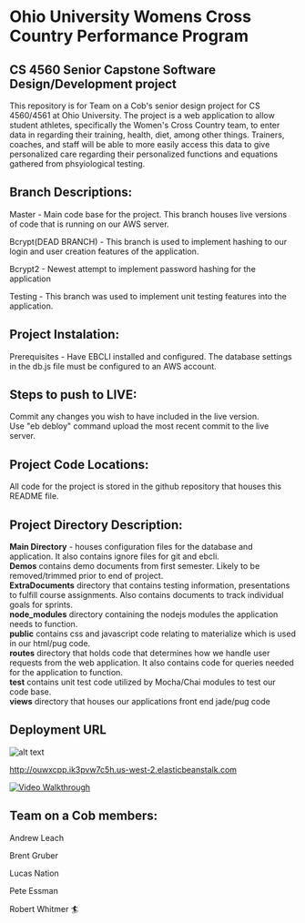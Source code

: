 # Ohio University Womens Cross Country Performance Program

## CS 4560 Senior Capstone Software Design/Development project

This repository is for Team on a Cob's senior design project for CS 4560/4561 at Ohio University. The project is a web application to allow student athletes, specifically the Women's Cross Country team, to enter data in regarding their training, health, diet, among other things. Trainers, coaches, and staff will be able to more easily access this data to give personalized care regarding their personalized functions and equations gathered from phsyiological testing.

## Branch Descriptions:
Master - Main code base for the project.  This branch houses live versions of code that is running on our AWS server.

Bcrypt(DEAD BRANCH) - This branch is used to implement hashing to our login and user creation features of the application.

Bcrypt2 - Newest attempt to implement password hashing for the application

Testing - This branch was used to implement unit testing features into the application.

## Project Instalation:
Prerequisites - Have EBCLI installed and configured.  The database settings in the db.js file must be configured to an AWS account.

## Steps to push to LIVE:
Commit any changes you wish to have included in the live version.  
Use "eb debloy" command upload the most recent commit to the live server.

## Project Code Locations:
All code for the project is stored in the github repository that houses this README file.

## Project Directory Description:  
__Main Directory__ - houses configuration files for the database and application.  It also contains ignore files for git and ebcli.  
__Demos__ contains demo documents from first semester. Likely to be removed/trimmed prior to end of project.  
__ExtraDocuments__ directory that contains testing information, presentations to fulfill course assignments.  Also contains documents to track individual goals for sprints.  
__node_modules__ directory containing the nodejs modules the application needs to function.  
__public__ contains css and javascript code relating to materialize which is used in our html/pug code.  
__routes__ directory that holds code that determines how we handle user requests from the web application. It also contains code for queries needed for the application to function.  
__test__ contains unit test code utilized by Mocha/Chai modules to test our code base.  
__views__ directory that houses our applications front end jade/pug code   

## Deployment URL

![alt text](http://i.imgur.com/frAKmKN.png "Deployment URL")

http://ouwxcpp.ik3pvw7c5h.us-west-2.elasticbeanstalk.com

[![Video Walkthrough](https://puu.sh/vx7mu/0017e8c84d.png)](https://m.youtube.com/watch?v=fYns7_QJ8Ic "Video Walkthrough")

## Team on a Cob members:

Andrew Leach

Brent Gruber

Lucas Nation

Pete Essman

Robert Whitmer :surfer:
